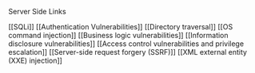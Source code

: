 Server Side Links


[[SQLi]]
[[Authentication Vulnerabilities]]
[[Directory traversal]]
[[OS command injection]]
[[Business logic vulnerabilities]]
[[Information disclosure vulnerabilities]]
[[Access control vulnerabilities and privilege escalation]]
[[Server-side request forgery (SSRF)]]
[[XML external entity (XXE) injection]]
